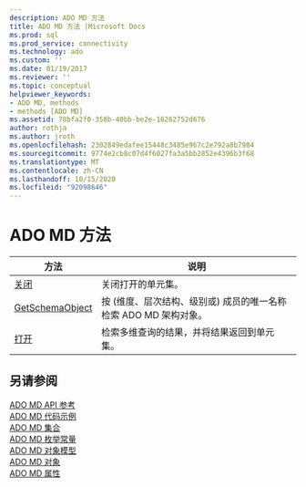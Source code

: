 ```yaml
---
description: ADO MD 方法
title: ADO MD 方法 |Microsoft Docs
ms.prod: sql
ms.prod_service: connectivity
ms.technology: ado
ms.custom: ''
ms.date: 01/19/2017
ms.reviewer: ''
ms.topic: conceptual
helpviewer_keywords:
- ADO MD, methods
- methods [ADO MD]
ms.assetid: 78bfa2f0-358b-40bb-be2e-16262752d676
author: rothja
ms.author: jroth
ms.openlocfilehash: 2302849edafee15448c3485e967c2e792a8b7984
ms.sourcegitcommit: 9774e2cb8c07d4f6027fa3a5bb2852e4396b3f68
ms.translationtype: MT
ms.contentlocale: zh-CN
ms.lasthandoff: 10/15/2020
ms.locfileid: "92098646"
---
```

# <a name="ado-md-methods"></a>ADO MD 方法

|方法|说明|  
|-|-|  
|[关闭](./close-method-ado-md.md)|关闭打开的单元集。|  
|[GetSchemaObject](./getschemaobject-method-ado-md.md)|按 (维度、层次结构、级别或) 成员的唯一名称检索 ADO MD 架构对象。|  
|[打开](./open-method-ado-md.md)|检索多维查询的结果，并将结果返回到单元集。|  
  
## <a name="see-also"></a>另请参阅  
 [ADO MD API 参考](./ado-md-object-model.md?view=sql-server-ver15)   
 [ADO MD 代码示例](./ado-md-code-examples.md)   
 [ADO MD 集合](./ado-md-collections.md)   
 [ADO MD 枚举常量](./ado-md-enumerated-constants.md)   
 [ADO MD 对象模型](./ado-md-object-model.md)   
 [ADO MD 对象](./ado-md-objects.md)   
 [ADO MD 属性](./ado-md-properties.md)
